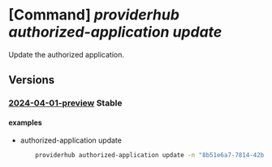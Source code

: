 # [Command] _providerhub authorized-application update_

Update the authorized application.

## Versions

### [2024-04-01-preview](/Resources/mgmt-plane/L3N1YnNjcmlwdGlvbnMve30vcHJvdmlkZXJzL21pY3Jvc29mdC5wcm92aWRlcmh1Yi9wcm92aWRlcnJlZ2lzdHJhdGlvbnMve30vYXV0aG9yaXplZGFwcGxpY2F0aW9ucy97fQ==/2024-04-01-preview.xml) **Stable**

<!-- mgmt-plane /subscriptions/{}/providers/microsoft.providerhub/providerregistrations/{}/authorizedapplications/{} 2024-04-01-preview -->

#### examples

- authorized-application update
    ```bash
        providerhub authorized-application update -n "8b51e6a7-7814-42bd-aa17-3fb1837b3b7a" --data-authorizations "[{{role:ServiceOwner}}]" --provider-namespace "{providerNamespace}"
    ```
